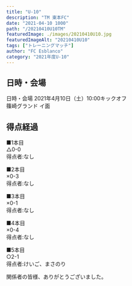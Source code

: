 ```yaml
---
title: "U-10"
description: "TM 東本FC"
date: "2021-04-10 1000"
path: "/20210410U10TM"
featuredImage: ./images/20210410U10.jpg
featuredImageAlt: "20210410U10"
tags: ["トレーニングマッチ"]
author: "FC Esblanco"
category: "2021年度U-10"
---
```



## 日時・会場

日時・会場
2021年4月10日（土）10:00キックオフ<br>
篠崎グランド イ面

## 得点経過

■1本目<br>
△0-0<br>
得点者:なし

■2本目<br>
×0-3<br>
得点者:なし

■3本目<br>
×0-1<br>
得点者:なし

■4本目<br>
×0-4<br>
得点者:なし

■5本目<br>
○2-1<br>
得点者:けいご、まさのり


関係者の皆様、ありがとうございました。
